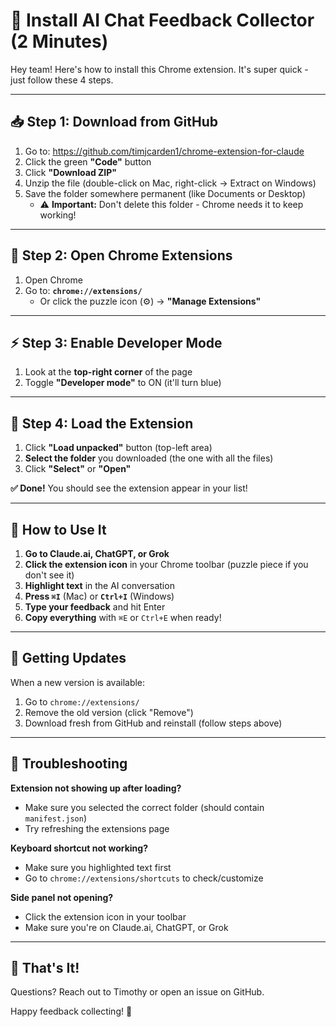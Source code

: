 # 🚀 Install AI Chat Feedback Collector (2 Minutes)

Hey team! Here's how to install this Chrome extension. It's super quick - just follow these 4 steps.

---

## 📥 Step 1: Download from GitHub

1. Go to: https://github.com/timjcarden1/chrome-extension-for-claude
2. Click the green **"Code"** button
3. Click **"Download ZIP"**
4. Unzip the file (double-click on Mac, right-click → Extract on Windows)
5. Save the folder somewhere permanent (like Documents or Desktop)
   - ⚠️ **Important:** Don't delete this folder - Chrome needs it to keep working!

---

## 🔧 Step 2: Open Chrome Extensions

1. Open Chrome
2. Go to: **`chrome://extensions/`**
   - Or click the puzzle icon (⚙️) → **"Manage Extensions"**

---

## ⚡ Step 3: Enable Developer Mode

1. Look at the **top-right corner** of the page
2. Toggle **"Developer mode"** to ON (it'll turn blue)

---

## 📂 Step 4: Load the Extension

1. Click **"Load unpacked"** button (top-left area)
2. **Select the folder** you downloaded (the one with all the files)
3. Click **"Select"** or **"Open"**

**✅ Done!** You should see the extension appear in your list!

---

## 🎯 How to Use It

1. **Go to Claude.ai, ChatGPT, or Grok**
2. **Click the extension icon** in your Chrome toolbar (puzzle piece if you don't see it)
3. **Highlight text** in the AI conversation
4. **Press `⌘I`** (Mac) or **`Ctrl+I`** (Windows)
5. **Type your feedback** and hit Enter
6. **Copy everything** with `⌘E` or `Ctrl+E` when ready!

---

## 🔄 Getting Updates

When a new version is available:
1. Go to `chrome://extensions/`
2. Remove the old version (click "Remove")
3. Download fresh from GitHub and reinstall (follow steps above)

---

## 🐛 Troubleshooting

**Extension not showing up after loading?**
- Make sure you selected the correct folder (should contain `manifest.json`)
- Try refreshing the extensions page

**Keyboard shortcut not working?**
- Make sure you highlighted text first
- Go to `chrome://extensions/shortcuts` to check/customize

**Side panel not opening?**
- Click the extension icon in your toolbar
- Make sure you're on Claude.ai, ChatGPT, or Grok

---

## 🎉 That's It!

Questions? Reach out to Timothy or open an issue on GitHub.

Happy feedback collecting! 💜
